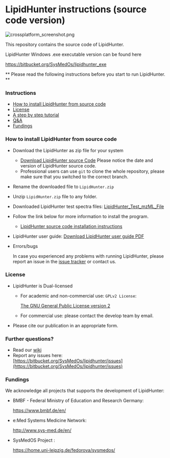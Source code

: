 # LipidHunter instructions (source code version) #

![crossplatform_screenshot.png](https://bitbucket.org/repo/oGzkj4/images/622833109-crossplatform_screenshot.png)

This repository contains the source code of LipidHunter.

LipidHunter Windows .exe executable version can be found here

https://bitbucket.org/SysMedOs/lipidhunter_exe


** Please read the following instructions before you start to run LipidHunter. **

### Instructions ###

* [How to install LipidHunter from source code](#markdown-header-how-to-install-lipidhunter-from-source-code)
* [License](#markdown-header-license)
* [A step by step tutorial](https://bitbucket.org/SysMedOs/lipidhunter/wiki/Home)
* [Q&A](#markdown-header-further-questions)
* [Fundings](#markdown-header-fundings)



### How to install LipidHunter from source code ###
* Download the LipidHunter as zip file for your system

    + [Download LipidHunter source Code](https://bitbucket.org/SysMedOs/lipidhunter/downloads/?tab=tags) Please notice the date and version of LipidHunter source code.
    + Professional users can use `git` to clone the whole repository, please make sure that you switched to the correct branch.



* Rename the downloaded file to `LipidHunter.zip`
* Unzip `LipidHunter.zip` file to any folder.
* Downloaded LipidHunter test spectra files: [LipidHunter_Test_mzML_File](https://bitbucket.org/SysMedOs/lipidhunter_exe/downloads/LipidHunter_TestFile.zip)
* Follow the link below for more information to install the program.

    + [LipidHunter source code installation instructions](https://bitbucket.org/SysMedOs/lipidhunter/wiki/Install%20the%20Source%20code)

* LipidHunter user guide: [Download LipidHunter user guide PDF](https://bitbucket.org/SysMedOs/lipidhunter_exe/downloads/LipidHunter_User_Guide.pdf)



* Errors/bugs
    
    In case you experienced any problems with running LipidHunter, please report an issue in the [issue tracker](https://bitbucket.org/SysMedOs/lipidhunter/issues) or contact us.

### License ###

+ LipidHunter is Dual-licensed
    * For academic and non-commercial use: `GPLv2 License`: 
    
        [The GNU General Public License version 2](https://www.gnu.org/licenses/old-licenses/gpl-2.0.en.html)

    * For commercial use: please contact the develop team by email.

+ Please cite our publication in an appropriate form. 

### Further questions? ###

* Read our [wiki](https://bitbucket.org/SysMedOs/lipidhunter/wiki/Home)
* Report any issues here: [https://bitbucket.org/SysMedOs/lipidhunter/issues](https://bitbucket.org/SysMedOs/lipidhunter/issues)


### Fundings ###
We acknowledge all projects that supports the development of LipidHunter:

+ BMBF - Federal Ministry of Education and Research Germany:

    https://www.bmbf.de/en/

+ e:Med Systems Medicine Network:

    http://www.sys-med.de/en/

+ SysMedOS Project : 

    https://home.uni-leipzig.de/fedorova/sysmedos/